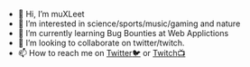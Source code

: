 - 👋 Hi, I’m muXLeet
- 👀 I’m interested in science/sports/music/gaming and nature
- 🌱 I’m currently learning Bug Bounties at Web Applictions
- 💞️ I’m looking to collaborate on twitter/twitch.
- 📫 How to reach me on [Twitter:bird:](https://twitter.com/mux1337) or [Twitch:tv:](https://twitter.com/mux1337)
